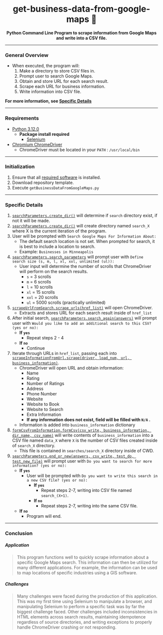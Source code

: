

# <div align="center">get-business-data-from-google-maps :mount_fuji:</div>

**<div align="center">Python Command Line Program to scrape information from Google Maps and write into a CSV file.</div>**

---

### General Overview
- When executed, the program will:
  1. Make a directory to store CSV files in.
  2. Prompt user to search Google Maps.
  3. Obtain and store URL for each search result.
  4. Scrape each URL for business information.
  5. Write information into CSV file.

**For more information, see [Specific Details](#specific-details)**

---

### Requirements
- [Python 3.12.0](https://www.python.org/)
  - **Package install required**
    - [Selenium](https://pypi.org/project/selenium/)
- [Chromium ChromeDriver](https://chromedriver.chromium.org/downloads/version-selection)
  - ChromeDriver must be located in your `PATH` : `/usr/local/bin`

---

### Initialization
1. Ensure that all [required software](#requirements) is installed.
2. Download repository template.
3. Execute `getBusinessDataFromGoogleMaps.py`

---

### Specific Details


1. [`searchParameters.create_dir()`](https://github.com/bryanjsample/get-business-data-from-google-maps/blob/68d8a0237978bdf3cf5f5f195cb430300435fd68/searchParameters.py) will determine if `search` directory exist, if not it will be made.
2. [`searchParameters.create_dir()`](https://github.com/bryanjsample/get-business-data-from-google-maps/blob/68d8a0237978bdf3cf5f5f195cb430300435fd68/searchParameters.py) will create directory named `search_X` where X is the current iteration of the program.
3. User will be prompted with `Search Google Maps For Information About: `
   - The default search location is not set. When prompted for search, it is best to include a location to search.
   - Example: `Businesses in Minneapolis`
4. [`searchParameters.search_parameters`](https://github.com/bryanjsample/get-business-data-from-google-maps/blob/68d8a0237978bdf3cf5f5f195cb430300435fd68/searchParameters.py) will prompt user with `Define search size (s, m, l, xl, xxl, unlimited (ul)): `
   - User input will determine the number of scrolls that ChromeDriver will perform on the search results.
     - `s` = 3 scrolls
     - `m` = 6 scrolls
     - `l` = 10 scrolls
     - `xl` = 15 scrolls
     - `xxl` = 20 scrolls
     - `ul` = 5000 scrolls (practically unlimited)
5. [`scrapeUrlFromSearch.scrape_urls(href_list)`](https://github.com/bryanjsample/get-business-data-from-google-maps/blob/68d8a0237978bdf3cf5f5f195cb430300435fd68/scrapeUrlFromSearch.py) will open ChromeDriver.
   - Extracts and stores URL for each search result inside of `href_list`
6. After initial search, [`searchParameters.search_again(answers)`](https://github.com/bryanjsample/get-business-data-from-google-maps/blob/68d8a0237978bdf3cf5f5f195cb430300435fd68/searchParameters.py) will prompt user with `Would you like to add an additional search to this CSV? (yes or no): `
   - **If `yes`**
     - Repeat steps 2 - 4
   - **If `no`**
      - Continue
7. Iterate through URLs in `href_list`, passing each into [`scrapeInformationFromUrl.scrape(driver, load_num, url, business_information)`](https://github.com/bryanjsample/get-business-data-from-google-maps/blob/68d8a0237978bdf3cf5f5f195cb430300435fd68/scrapeInformationFromUrl.py).
   - ChromeDriver will open URL and obtain information:
      - Name
      - Rating
      - Number of Ratings
      - Address
      - Phone Number
      - Website
      - Website to Book
      - Website to Search
      - Extra Information
     - **If any information does not exist, field will be filled with `N/A` .**
   - Information is added into `business_information` dictionary
8. [`formCsvFromInformation.formCsv(csv_write, business_information, dir_name, csv_name)`](https://github.com/bryanjsample/get-business-data-from-google-maps/blob/68d8a0237978bdf3cf5f5f195cb430300435fd68/formCsvFromInformation.py) will write contents of `business_information` into a CSV file named `data_X` where `X` is the number of CSV files created inside of `search_X` directory.
    - This file is contained in `searches/search_X` directory inside of CWD.
9. [`searchParameters.end_or_new(answers, csv_write, test_do, test_new_file)`](https://github.com/bryanjsample/get-business-data-from-google-maps/blob/68d8a0237978bdf3cf5f5f195cb430300435fd68/searchParameters.py) will prompt user with `Do you want to search for more information? (yes or no): `
    - **If `yes`**
      - User will be prompted with `Do you want to write this search in a new CSV file? (yes or no): `
        - **If `yes`**
          - Repeat steps 2-7, writing into CSV file named `search_(X+1)`.
        - **If `no`**
          - Repeat steps 2-7, writing into the same CSV file.
    - **If `no`**
      - Program will end.

---

### Conclusion

##### Application

>This program functions well to quickly scrape information about a specific Google Maps search. This information can then be utilized for many different applications. For example, the information can be used to map locations of specific industries using a GIS software. 

##### Challenges

>Many challenges were faced during the production of this application. This was my first time using Selenium to manipulate a browser, and manipulating Selenium to perform a specific task was by far the biggest challenge faced. Other challenges included inconsistencies in HTML elements across search results, maintaining idempotence regardless of source directories, and writing exceptions to properly handle ChromeDriver crashing or not responding.
